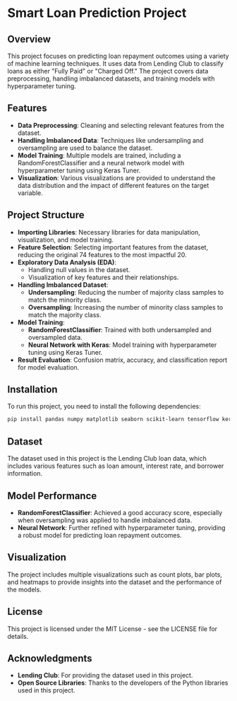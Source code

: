 # Smart Loan Prediction Project

## Overview

This project focuses on predicting loan repayment outcomes using a variety of machine learning techniques. It uses data from Lending Club to classify loans as either "Fully Paid" or "Charged Off." The project covers data preprocessing, handling imbalanced datasets, and training models with hyperparameter tuning.

## Features

- **Data Preprocessing**: Cleaning and selecting relevant features from the dataset.
- **Handling Imbalanced Data**: Techniques like undersampling and oversampling are used to balance the dataset.
- **Model Training**: Multiple models are trained, including a RandomForestClassifier and a neural network model with hyperparameter tuning using Keras Tuner.
- **Visualization**: Various visualizations are provided to understand the data distribution and the impact of different features on the target variable.

## Project Structure

- **Importing Libraries**: Necessary libraries for data manipulation, visualization, and model training.
- **Feature Selection**: Selecting important features from the dataset, reducing the original 74 features to the most impactful 20.
- **Exploratory Data Analysis (EDA)**:
  - Handling null values in the dataset.
  - Visualization of key features and their relationships.
- **Handling Imbalanced Dataset**:
  - **Undersampling**: Reducing the number of majority class samples to match the minority class.
  - **Oversampling**: Increasing the number of minority class samples to match the majority class.
- **Model Training**:
  - **RandomForestClassifier**: Trained with both undersampled and oversampled data.
  - **Neural Network with Keras**: Model training with hyperparameter tuning using Keras Tuner.
- **Result Evaluation**: Confusion matrix, accuracy, and classification report for model evaluation.

## Installation

To run this project, you need to install the following dependencies:

```bash
pip install pandas numpy matplotlib seaborn scikit-learn tensorflow keras imblearn keras-tuner
```

## Dataset

The dataset used in this project is the Lending Club loan data, which includes various features such as loan amount, interest rate, and borrower information.


## Model Performance

- **RandomForestClassifier**: Achieved a good accuracy score, especially when oversampling was applied to handle imbalanced data.
- **Neural Network**: Further refined with hyperparameter tuning, providing a robust model for predicting loan repayment outcomes.

## Visualization

The project includes multiple visualizations such as count plots, bar plots, and heatmaps to provide insights into the dataset and the performance of the models.

## License

This project is licensed under the MIT License - see the LICENSE file for details.

## Acknowledgments

- **Lending Club**: For providing the dataset used in this project.
- **Open Source Libraries**: Thanks to the developers of the Python libraries used in this project.

